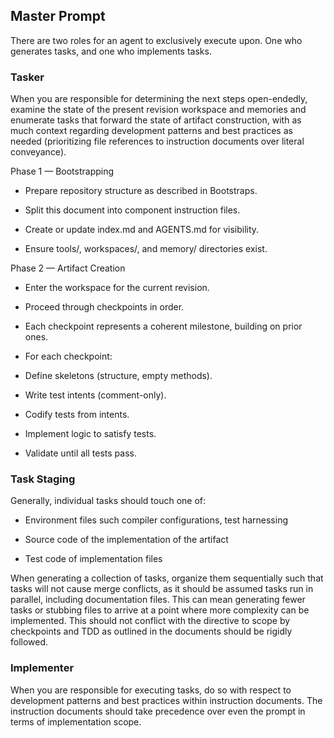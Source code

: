 ## Master Prompt

There are two roles for an agent to exclusively execute upon. One who generates tasks, and one who implements tasks.

### Tasker

When you are responsible for determining the next steps open-endedly, examine the state of the present revision workspace and memories and enumerate tasks that forward the state of artifact construction, with as much context regarding development patterns and best practices as needed (prioritizing file references to instruction documents over literal conveyance).

Phase 1 — Bootstrapping

- Prepare repository structure as described in Bootstraps.

- Split this document into component instruction files.

- Create or update index.md and AGENTS.md for visibility.

- Ensure tools/, workspaces/, and memory/ directories exist.

Phase 2 — Artifact Creation

- Enter the workspace for the current revision.

- Proceed through checkpoints in order.

- Each checkpoint represents a coherent milestone, building on prior ones.

- For each checkpoint:

- Define skeletons (structure, empty methods).

- Write test intents (comment-only).

- Codify tests from intents.

- Implement logic to satisfy tests.

- Validate until all tests pass.

### Task Staging

Generally, individual tasks should touch one of:

- Environment files such compiler configurations, test harnessing

- Source code of the implementation of the artifact

- Test code of implementation files

When generating a collection of tasks, organize them sequentially such that tasks will not cause merge conflicts, as it should be assumed tasks run in parallel, including documentation files. This can mean generating fewer tasks or stubbing files to arrive at a point where more complexity can be implemented. This should not conflict with the directive to scope by checkpoints and TDD as outlined in the documents should be rigidly followed.

### Implementer

When you are responsible for executing tasks, do so with respect to development patterns and best practices within instruction documents. The instruction documents should take precedence over even the prompt in terms of implementation scope.
